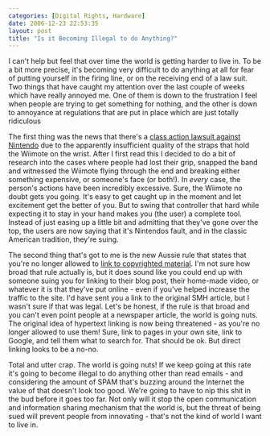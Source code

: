 ```yaml
---
categories: [Digital Rights, Hardware]
date: 2006-12-23 22:53:35
layout: post
title: "Is it Becoming Illegal to do Anything?"
---
```

I can't help but feel that over time the world is getting harder to live in. To be a bit more precise, it's becoming very difficult to do anything at all for fear of putting yourself in the firing line, or on the receiving end of a law suit.  Two things that have caught my attention over the last couple of weeks which have really annoyed me. One of them is down to the frustration I feel when people are trying to get something for nothing, and the other is down to annoyance at regulations that are put in place which are just totally ridiculous

The first thing was the news that there's a <a href="http://games.slashdot.org/article.pl?sid=06/12/19/1731210" title="Slashdot | Wiimote Straps Result in Class Action Suit" target="_blank">class action lawsuit against Nintendo</a> due to the apparently insufficient quality of the straps that hold the Wiimote on the wrist. After I first read this I decided to do a bit of research into the cases where people had lost their grip, snapped the band and witnessed the Wiimote flying through the end and breaking either something expensive, or someone's face (or both!). In <em>every</em> case, the person's actions have been incredibly excessive. Sure, the Wiimote no doubt gets you going. It's easy to get caught up in the moment and let excitement get the better of you. But to swing that controller that hard while expecting it to stay in your hand makes you (the user) a complete tool. Instead of just easing up a little bit and admitting that they've gone over the top, the users are now saying that it's Nintendos fault, and in the classic American tradition, they're suing.

The second thing that's got to me is the new Aussie rule that states that you're no longer allowed to <a href="http://www.theinquirer.net/default.aspx?article=36473" title="Illegal to Link" target="_blank">link to copyrighted material</a>. I'm not sure how broad that rule actually is, but it does sound like you could end up with someone suing you for linking to their blog post, their home-made video, or whatever it is that they've put online - even if you've helped increase the traffic to the site. I'd have sent you a link to the original SMH article, but I wasn't sure if that was legal. Let's be honest, if the rule is that broad and you can't even point people at a newspaper article, the world is going nuts. The original idea of hypertext linking is now being threatened - as you're no longer allowed to use them! Sure, link to pages in your own site, link to Google, and tell them what to search for. That should be ok. But direct linking looks to be a no-no.

Total and utter crap. The world is going nuts! If we keep going at this rate it's going to become illegal to do anything other than read emails - and considering the amount of SPAM that's buzzing around the Internet the value of that doesn't look too good. We're going to have to nip this shit in the bud before it goes too far. Not only will it stop the open communication and information sharing mechanism that the world is, but the threat of being sued will prevent people from innovating - that's not the kind of world I want to live in.
